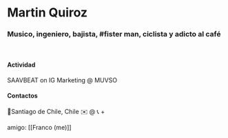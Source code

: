 # Martin Quiroz
### Musico, ingeniero, bajista, #fister man, ciclista y adicto al café
<br>

#### Actividad
SAAVBEAT on IG
Marketing @ MUVSO
<br>
#### Contactos
📍Santiago de Chile, Chile
✉️ @
📞 +

amigo: [[Franco (me)]] 